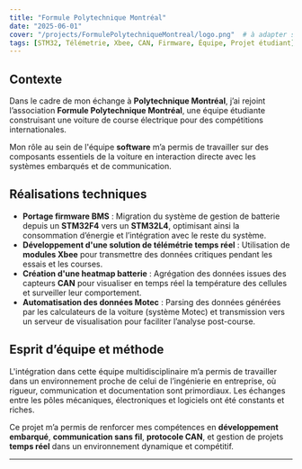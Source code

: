 ```yaml
---
title: "Formule Polytechnique Montréal"
date: "2025-06-01"
cover: "/projects/FormulePolytechniqueMontreal/logo.png"  # à adapter selon le chemin de l'image
tags: [STM32, Télémetrie, Xbee, CAN, Firmware, Équipe, Projet étudiant]
---
```


## Contexte

Dans le cadre de mon échange à **Polytechnique Montréal**, j’ai rejoint l’association **Formule Polytechnique Montréal**, une équipe étudiante construisant une voiture de course électrique pour des compétitions internationales.

Mon rôle au sein de l'équipe **software** m’a permis de travailler sur des composants essentiels de la voiture en interaction directe avec les systèmes embarqués et de communication.

## Réalisations techniques

- **Portage firmware BMS** : Migration du système de gestion de batterie depuis un **STM32F4** vers un **STM32L4**, optimisant ainsi la consommation d’énergie et l’intégration avec le reste du système.
- **Développement d'une solution de télémétrie temps réel** : Utilisation de **modules Xbee** pour transmettre des données critiques pendant les essais et les courses.
- **Création d'une heatmap batterie** : Agrégation des données issues des capteurs **CAN** pour visualiser en temps réel la température des cellules et surveiller leur comportement.
- **Automatisation des données Motec** : Parsing des données générées par les calculateurs de la voiture (système Motec) et transmission vers un serveur de visualisation pour faciliter l’analyse post-course.

## Esprit d’équipe et méthode

L'intégration dans cette équipe multidisciplinaire m’a permis de travailler dans un environnement proche de celui de l’ingénierie en entreprise, où rigueur, communication et documentation sont primordiaux. Les échanges entre les pôles mécaniques, électroniques et logiciels ont été constants et riches.

Ce projet m’a permis de renforcer mes compétences en **développement embarqué**, **communication sans fil**, **protocole CAN**, et gestion de projets **temps réel** dans un environnement dynamique et compétitif.

---